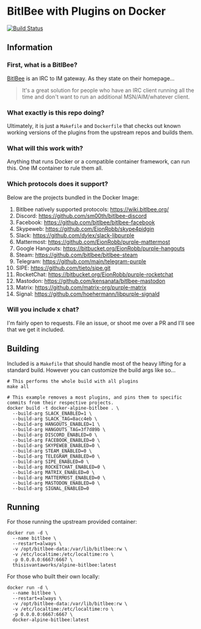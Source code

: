 BitlBee with Plugins on Docker
==============================
[![Build Status](https://travis-ci.com/vantaworks/docker-alpine-bitlbee.svg?branch=master)](https://travis-ci.com/vantaworks/docker-alpine-bitlbee)


Information
-----------

### First, what is a BitlBee?
[BitlBee](1) is an IRC to IM gateway. As they state on their homepage...

> It's a great solution for people who have an IRC client running all the time and don't want to run an additional MSN/AIM/whatever client.

[1]: https://www.bitlbee.org/

### What exactly is this repo doing?
Ultimately, it is just a `Makefile` and `Dockerfile` that checks out known working versions of the plugins from the upstream repos and builds them.

### What will this work with?
Anything that runs Docker or a compatible container framework, can run this. One IM container to rule them all.

### Which protocols does it support?
Below are the projects bundled in the Docker Image:

1. Bitlbee natively supported protocols: https://wiki.bitlbee.org/
2. Discord: https://github.com/sm00th/bitlbee-discord
3. Facebook: https://github.com/bitlbee/bitlbee-facebook
4. Skypeweb: https://github.com/EionRobb/skype4pidgin
5. Slack: https://github.com/dylex/slack-libpurple
6. Mattermost: https://github.com/EionRobb/purple-mattermost
7. Google Hangouts: https://bitbucket.org/EionRobb/purple-hangouts
8. Steam: https://github.com/bitlbee/bitlbee-steam
9. Telegram: https://github.com/majn/telegram-purple
10. SIPE: https://github.com/tieto/sipe.git
11. RocketChat: https://bitbucket.org/EionRobb/purple-rocketchat
12. Mastodon: https://github.com/kensanata/bitlbee-mastodon
13. Matrix: https://github.com/matrix-org/purple-matrix
14. Signal: https://github.com/hoehermann/libpurple-signald

### Will you include x chat?
I'm fairly open to requests. File an issue, or shoot me over a PR and I'll see that we get it included.

Building
--------
Included is a `Makefile` that should handle most of the heavy lifting for a standard build. However you can customize the build args like so...
```
# This performs the whole build with all plugins
make all

# This example removes a most plugins, and pins them to specific commits from their respective projects.
docker build -t docker-alpine-bitlbee . \
  --build-arg SLACK_ENABLED=1 \
  --build-arg SLACK_TAG=8acc4eb \
  --build-arg HANGOUTS_ENABLED=1 \
  --build-arg HANGOUTS_TAG=3f7d89b \
  --build-arg DISCORD_ENABLED=0 \
  --build-arg FACEBOOK_ENABLED=0 \
  --build-arg SKYPEWEB_ENABLED=0 \
  --build-arg STEAM_ENABLED=0 \
  --build-arg TELEGRAM_ENABLED=0 \
  --build-arg SIPE_ENABLED=0 \
  --build-arg ROCKETCHAT_ENABLED=0 \
  --build-arg MATRIX_ENABLED=0 \
  --build-arg MATTERMOST_ENABLED=0 \
  --build-arg MASTODON_ENABLED=0 \
  --build-arg SIGNAL_ENABLED=0
```

Running
-------
For those running the upstream provided container:
```
docker run -d \
  --name bitlbee \
  --restart=always \
  -v /opt/bitlbee-data:/var/lib/bitlbee:rw \
  -v /etc/localtime:/etc/localtime:ro \
  -p 0.0.0.0:6667:6667 \
  thisisvantaworks/alpine-bitlbee:latest
```

For those who built their own locally:
```
docker run -d \
  --name bitlbee \
  --restart=always \
  -v /opt/bitlbee-data:/var/lib/bitlbee:rw \
  -v /etc/localtime:/etc/localtime:ro \
  -p 0.0.0.0:6667:6667 \
  docker-alpine-bitlbee:latest
```


